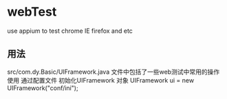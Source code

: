 # webTest
use appium to test chrome IE firefox and etc

## 用法
src/com.dy.Basic/UIFramework.java 文件中包括了一些web测试中常用的操作
使用 通过配置文件 初始化UIFramework 对象
UIFramework ui = new UIFramework("conf/ini");

